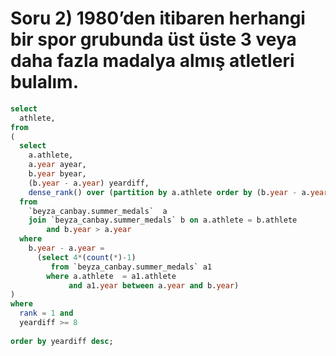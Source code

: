 # Soru 2) 1980’den itibaren herhangi bir spor grubunda üst üste 3 veya daha fazla madalya almış atletleri bulalım.
```sql
select 
  athlete,
from
(
  select
    a.athlete,
    a.year ayear,
    b.year byear,
    (b.year - a.year) yeardiff,
    dense_rank() over (partition by a.athlete order by (b.year - a.year) desc) rank
  from
    `beyza_canbay.summer_medals`  a
    join `beyza_canbay.summer_medals` b on a.athlete = b.athlete 
        and b.year > a.year
  where
    b.year - a.year = 
      (select 4*(count(*)-1)
         from `beyza_canbay.summer_medals` a1
        where a.athlete  = a1.athlete 
             and a1.year between a.year and b.year)
)
where
  rank = 1 and
  yeardiff >= 8
  
order by yeardiff desc;
```